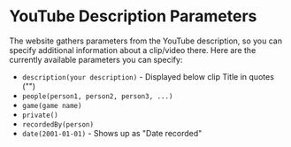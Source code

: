 # YouTube Description Parameters
The website gathers parameters from the YouTube description, so you can specify additional information about a clip/video there. Here are the currently available parameters you can specify:

 - `description(your description)` - Displayed below clip Title in quotes ("")
 - `people(person1, person2, person3, ...)`
 - `game(game name)`
 - `private()`
 - `recordedBy(person)`
 - `date(2001-01-01)` - Shows up as "Date recorded"
